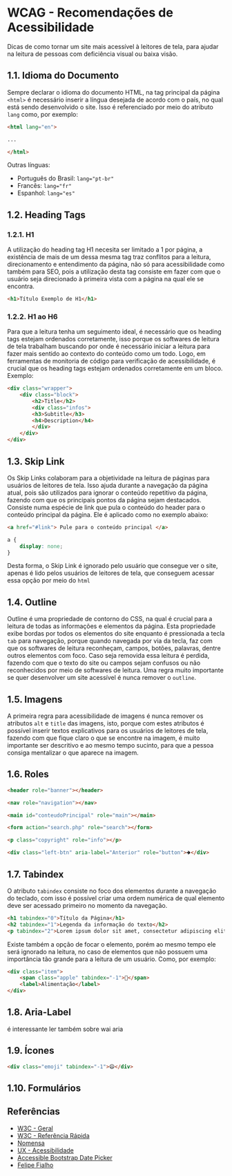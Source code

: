 # WCAG - Recomendações de Acessibilidade
Dicas de como tornar um site mais acessível à leitores de tela, para ajudar na leitura de pessoas com deficiência visual ou baixa visão.

## 1.1. Idioma do Documento
Sempre declarar o idioma do documento HTML, na tag principal da página `<html>` é necessário inserir a língua desejada de acordo com o país, no qual está sendo desenvolvido o site. Isso é referenciado por meio do atributo `lang` como, por exemplo:

```html
<html lang="en">

...

</html>
```
Outras línguas:

* Português do Brasil: `lang="pt-br"`
* Francês: `lang="fr"`
* Espanhol: `lang="es"`

## 1.2. Heading Tags
### 1.2.1. H1
A utilização do heading tag H1 necesita ser limitado a 1 por página, a existência de mais de um dessa mesma tag traz conflitos para a leitura, direcionamento e entendimento da página, não só para acessibilidade como também para SEO, pois a utilização desta tag consiste em fazer com que o usuário seja direcionado à primeira vista com a página na qual ele se encontra.

```html
<h1>Título Exemplo de H1</h1>
```
### 1.2.2. H1 ao H6
Para que a leitura tenha um seguimento ideal, é necessário que os heading tags estejam ordenados corretamente, isso porque os softwares de leitura de tela trabalham buscando por onde é necessário iniciar a leitura para fazer mais sentido ao contexto do conteúdo como um todo. Logo, em ferramentas de monitoria de código para verificação de acessibilidade, é crucial que os heading tags estejam ordenados corretamente em um bloco. Exemplo:

```html
<div class="wrapper">
    <div class="block">
        <h2>Title</h2>
        <div class="infos">
        <h3>Subtitle</h3>
        <h4>Description</h4>
        </div>
    </div>
</div>
```
## 1.3. Skip Link
Os Skip Links colaboram para a objetividade na leitura de páginas para usuários de leitores de tela. Isso ajuda durante a navegação da página atual, pois são utilizados para ignorar o conteúdo repetitivo da página, fazendo com que os principais pontos da página sejam destacados.
Consiste numa espécie de link que pula o conteúdo do header para o conteúdo principal da página.
Ele é aplicado como no exemplo abaixo:

```html
<a href="#link"> Pule para o conteúdo principal </a>
```

```css
a {
    display: none;
}
```
Desta forma, o Skip Link é ignorado pelo usuário que consegue ver o site, apenas é lido pelos usuários de leitores de tela, que conseguem acessar essa opção por meio do `html`

## 1.4. Outline
Outline é uma propriedade de contorno do CSS, na qual é crucial para a leitura de todas as informações e elementos da página. Esta propriedade exibe bordas por todos os elementos do site enquanto é pressionada a tecla `tab` para navegação, porque quando navegada por via da tecla, faz com que os softwares de leitura reconheçam, campos, botões, palavras, dentre outros elementos com foco.
Caso seja removida essa leitura é perdida, fazendo com que o texto do site ou campos sejam confusos ou não reconhecidos por meio de softwares de leitura.
Uma regra muito importante se quer desenvolver um site acessível é nunca remover o `outline`.

## 1.5. Imagens
A primeira regra para acessibilidade de imagens é nunca remover os atributos `alt` e `title` das imagens, isto, porque com estes atributos é possível inserir textos explicativos para os usuários de leitores de tela, fazendo com que fique claro o que se encontre na imagem, é muito importante ser descritivo e ao mesmo tempo sucinto, para que a pessoa consiga mentalizar o que aparece na imagem.

## 1.6. Roles
```html
<header role="banner"></header>

<nav role="navigation"></nav>

<main id="conteudoPrincipal" role="main"></main>

<form action="search.php" role="search"></form>

<p class="copyright" role="info"></p>

<div class="left-btn" aria-label="Anterior" role="button">🢂</div>
```

## 1.7. Tabindex
O atributo `tabindex` consiste no foco dos elementos durante a navegação do teclado, com isso é possível criar uma ordem numérica de qual elemento deve ser acessado primeiro no momento da navegação.

```html
<h1 tabindex="0">Título da Página</h1>
<h2 tabindex="1">Legenda da informação do texto</h2>
<p tabindex="2">Lorem ipsum dolor sit amet, consectetur adipiscing elit.</p>
```

Existe também a opção de focar o elemento, porém ao mesmo tempo ele será ignorado na leitura, no caso de elementos que não possuem uma importância tão grande para a leitura de um usuário. Como, por exemplo:

```html
<div class="item">
    <span class="apple" tabindex="-1">🍎</span>
    <label>Alimentação</label>
</div>
```
## 1.8. Aria-Label
é interessante ler também sobre wai aria
## 1.9. Ícones
```html
<div class="emoji" tabindex="-1">😄</div>
```
## 1.10. Formulários

## Referências
* [W3C - Geral](https://www.w3.org/TR/WCAG20/)
* [W3C - Referência Rápida](https://www.w3.org/WAI/WCAG20/quickref/)
* [Nomensa](https://www.nomensa.com/blog/2004/what-are-skip-links)
* [UX - Acessibilidade](https://ux.sapo.pt/acessibilidade/)
* [Accessible Bootstrap Date Picker](http://eureka2.github.io/ab-datepicker/)
* [Felipe Fialho](https://www.felipefialho.com/blog/2016/sobre-wai-aria-acessibilidade-e-semantica)